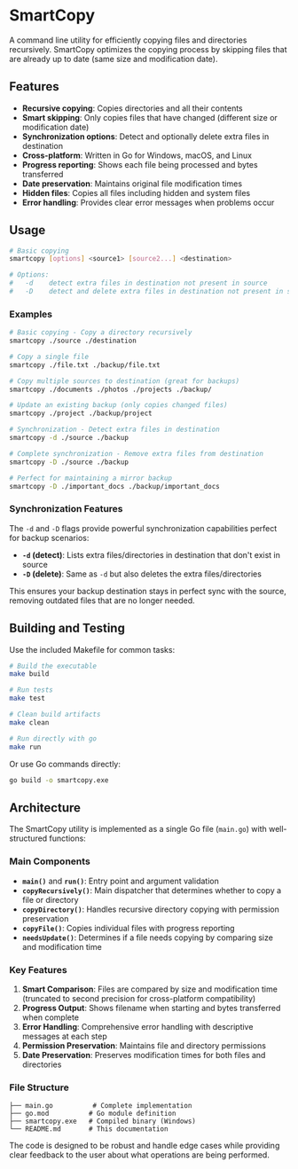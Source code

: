 # SmartCopy

A command line utility for efficiently copying files and directories recursively. SmartCopy optimizes the copying process by skipping files that are already up to date (same size and modification date).

## Features

- **Recursive copying**: Copies directories and all their contents
- **Smart skipping**: Only copies files that have changed (different size or modification date)
- **Synchronization options**: Detect and optionally delete extra files in destination
- **Cross-platform**: Written in Go for Windows, macOS, and Linux
- **Progress reporting**: Shows each file being processed and bytes transferred
- **Date preservation**: Maintains original file modification times
- **Hidden files**: Copies all files including hidden and system files
- **Error handling**: Provides clear error messages when problems occur

## Usage

```bash
# Basic copying
smartcopy [options] <source1> [source2...] <destination>

# Options:
#   -d    detect extra files in destination not present in source
#   -D    detect and delete extra files in destination not present in source
```

### Examples

```bash
# Basic copying - Copy a directory recursively
smartcopy ./source ./destination

# Copy a single file
smartcopy ./file.txt ./backup/file.txt

# Copy multiple sources to destination (great for backups)
smartcopy ./documents ./photos ./projects ./backup/

# Update an existing backup (only copies changed files)
smartcopy ./project ./backup/project

# Synchronization - Detect extra files in destination
smartcopy -d ./source ./backup

# Complete synchronization - Remove extra files from destination
smartcopy -D ./source ./backup

# Perfect for maintaining a mirror backup
smartcopy -D ./important_docs ./backup/important_docs
```

### Synchronization Features

The `-d` and `-D` flags provide powerful synchronization capabilities perfect for backup scenarios:

- **`-d` (detect)**: Lists extra files/directories in destination that don't exist in source
- **`-D` (delete)**: Same as `-d` but also deletes the extra files/directories

This ensures your backup destination stays in perfect sync with the source, removing outdated files that are no longer needed.

## Building and Testing

Use the included Makefile for common tasks:

```bash
# Build the executable
make build

# Run tests
make test

# Clean build artifacts
make clean

# Run directly with go
make run
```

Or use Go commands directly:
```bash
go build -o smartcopy.exe
```

## Architecture

The SmartCopy utility is implemented as a single Go file (`main.go`) with well-structured functions:

### Main Components

- **`main()`** and **`run()`**: Entry point and argument validation
- **`copyRecursively()`**: Main dispatcher that determines whether to copy a file or directory
- **`copyDirectory()`**: Handles recursive directory copying with permission preservation
- **`copyFile()`**: Copies individual files with progress reporting
- **`needsUpdate()`**: Determines if a file needs copying by comparing size and modification time

### Key Features

1. **Smart Comparison**: Files are compared by size and modification time (truncated to second precision for cross-platform compatibility)
2. **Progress Output**: Shows filename when starting and bytes transferred when complete
3. **Error Handling**: Comprehensive error handling with descriptive messages at each step
4. **Permission Preservation**: Maintains file and directory permissions
5. **Date Preservation**: Preserves modification times for both files and directories

### File Structure

```
├── main.go          # Complete implementation
├── go.mod          # Go module definition
├── smartcopy.exe   # Compiled binary (Windows)
└── README.md       # This documentation
```

The code is designed to be robust and handle edge cases while providing clear feedback to the user about what operations are being performed.